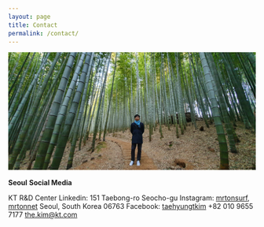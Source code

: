 ```yaml
---
layout: page
title: Contact
permalink: /contact/
---
```


<img src='images/photo-t-bamboo_forest.jpeg'>

**Seoul**													**Social Media**

KT R&D Center									Linkedin: 
151 Taebong-ro Seocho-gu			   Instagram: [mrtonsurf](https://www.instagram.com/mrtonsurf/), [mrtonnet](https://www.instagram.com/mrtonnet/)
Seoul, South Korea 06763				 Facebook: [taehyungtkim](https://www.facebook.com/taehyungtkim)
+82 010 9655 7177
the.kim@kt.com